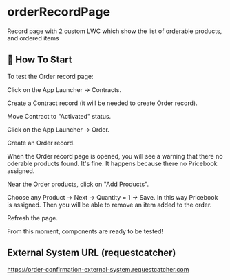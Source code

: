 # orderRecordPage
Record page with 2 custom LWC which show the list of orderable products, and ordered items

## 🚀 How To Start
To test the Order record page:

Click on the App Launcher -> Contracts.

Create a Contract record (it will be needed to create Order record).

Move Contract to "Activated" status.

Click on the App Launcher -> Order.

Create an Order record.

When the Order record page is opened, you will see a warning that there no oderable products found. It's fine. It happens because there no Pricebook assigned.

Near the Order products, click on "Add Products".

Choose any Product -> Next -> Quantity = 1 -> Save. In this way Pricebook is assigned. Then you will be able to remove an item added to the order.

Refresh the page.

From this moment, components are ready to be tested!

## External System URL (requestcatcher)
https://order-confirmation-external-system.requestcatcher.com
